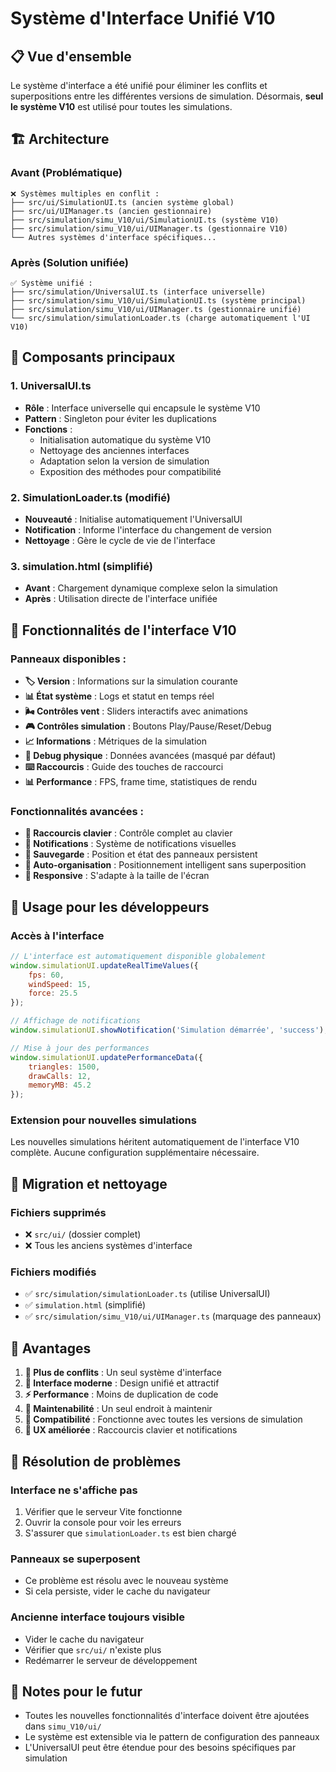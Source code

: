 # Système d'Interface Unifié V10

## 📋 Vue d'ensemble

Le système d'interface a été unifié pour éliminer les conflits et superpositions entre les différentes versions de simulation. Désormais, **seul le système V10** est utilisé pour toutes les simulations.

## 🏗️ Architecture

### Avant (Problématique)
```
❌ Systèmes multiples en conflit :
├── src/ui/SimulationUI.ts (ancien système global)
├── src/ui/UIManager.ts (ancien gestionnaire)
├── src/simulation/simu_V10/ui/SimulationUI.ts (système V10)
├── src/simulation/simu_V10/ui/UIManager.ts (gestionnaire V10)
└── Autres systèmes d'interface spécifiques...
```

### Après (Solution unifiée)
```
✅ Système unifié :
├── src/simulation/UniversalUI.ts (interface universelle)
├── src/simulation/simu_V10/ui/SimulationUI.ts (système principal)
├── src/simulation/simu_V10/ui/UIManager.ts (gestionnaire unifié)
└── src/simulation/simulationLoader.ts (charge automatiquement l'UI V10)
```

## 🔧 Composants principaux

### 1. UniversalUI.ts
- **Rôle** : Interface universelle qui encapsule le système V10
- **Pattern** : Singleton pour éviter les duplications
- **Fonctions** :
  - Initialisation automatique du système V10
  - Nettoyage des anciennes interfaces
  - Adaptation selon la version de simulation
  - Exposition des méthodes pour compatibilité

### 2. SimulationLoader.ts (modifié)
- **Nouveauté** : Initialise automatiquement l'UniversalUI
- **Notification** : Informe l'interface du changement de version
- **Nettoyage** : Gère le cycle de vie de l'interface

### 3. simulation.html (simplifié)
- **Avant** : Chargement dynamique complexe selon la simulation
- **Après** : Utilisation directe de l'interface unifiée

## 🎨 Fonctionnalités de l'interface V10

### Panneaux disponibles :
- **🏷️ Version** : Informations sur la simulation courante
- **📊 État système** : Logs et statut en temps réel
- **🌬️ Contrôles vent** : Sliders interactifs avec animations
- **🎮 Contrôles simulation** : Boutons Play/Pause/Reset/Debug
- **📈 Informations** : Métriques de la simulation
- **🔬 Debug physique** : Données avancées (masqué par défaut)
- **⌨️ Raccourcis** : Guide des touches de raccourci
- **📊 Performance** : FPS, frame time, statistiques de rendu

### Fonctionnalités avancées :
- **🎹 Raccourcis clavier** : Contrôle complet au clavier
- **🔔 Notifications** : Système de notifications visuelles
- **💾 Sauvegarde** : Position et état des panneaux persistent
- **🎯 Auto-organisation** : Positionnement intelligent sans superposition
- **📱 Responsive** : S'adapte à la taille de l'écran

## 🔧 Usage pour les développeurs

### Accès à l'interface
```javascript
// L'interface est automatiquement disponible globalement
window.simulationUI.updateRealTimeValues({
    fps: 60,
    windSpeed: 15,
    force: 25.5
});

// Affichage de notifications
window.simulationUI.showNotification('Simulation démarrée', 'success');

// Mise à jour des performances
window.simulationUI.updatePerformanceData({
    triangles: 1500,
    drawCalls: 12,
    memoryMB: 45.2
});
```

### Extension pour nouvelles simulations
Les nouvelles simulations héritent automatiquement de l'interface V10 complète. Aucune configuration supplémentaire nécessaire.

## 🧹 Migration et nettoyage

### Fichiers supprimés
- ❌ `src/ui/` (dossier complet)
- ❌ Tous les anciens systèmes d'interface

### Fichiers modifiés
- ✅ `src/simulation/simulationLoader.ts` (utilise UniversalUI)
- ✅ `simulation.html` (simplifié)
- ✅ `src/simulation/simu_V10/ui/UIManager.ts` (marquage des panneaux)

## 🎯 Avantages

1. **🚫 Plus de conflits** : Un seul système d'interface
2. **🎨 Interface moderne** : Design unifié et attractif
3. **⚡ Performance** : Moins de duplication de code
4. **🔧 Maintenabilité** : Un seul endroit à maintenir
5. **🔄 Compatibilité** : Fonctionne avec toutes les versions de simulation
6. **🎹 UX améliorée** : Raccourcis clavier et notifications

## 🐛 Résolution de problèmes

### Interface ne s'affiche pas
1. Vérifier que le serveur Vite fonctionne
2. Ouvrir la console pour voir les erreurs
3. S'assurer que `simulationLoader.ts` est bien chargé

### Panneaux se superposent
- Ce problème est résolu avec le nouveau système
- Si cela persiste, vider le cache du navigateur

### Ancienne interface toujours visible
- Vider le cache du navigateur
- Vérifier que `src/ui/` n'existe plus
- Redémarrer le serveur de développement

## 📝 Notes pour le futur

- Toutes les nouvelles fonctionnalités d'interface doivent être ajoutées dans `simu_V10/ui/`
- Le système est extensible via le pattern de configuration des panneaux
- L'UniversalUI peut être étendue pour des besoins spécifiques par simulation
